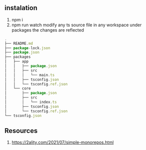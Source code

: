 ## instalation

1. npm i
2. npm run watch
   modify any ts source file in any workspace under packages the changes are reflected

```js
.
├── README.md
├── package-lock.json
├── package.json
├── packages
│   ├── app
│   │   ├── package.json
│   │   ├── src
│   │   │   └── main.ts
│   │   ├── tsconfig.json
│   │   └── tsconfig.ref.json
│   └── core
│       ├── package.json
│       ├── src
│       │   └── index.ts
│       ├── tsconfig.json
│       └── tsconfig.ref.json
└── tsconfig.json
```

## Resources

1. https://2ality.com/2021/07/simple-monorepos.html
